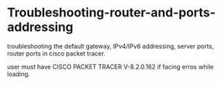 # Troubleshooting-router-and-ports-addressing
troubleshooting the default gateway, IPv4/IPv6 addressing, server ports, router ports in cisco packet tracer.


user must have CISCO PACKET TRACER V-8.2.0.162 if facing erros while loading. 
